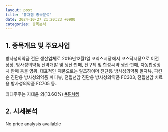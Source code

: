 ```yaml
---
layout: post
title: '퓨쳐켐 종목분석'
date: 2024-10-27 21:20:23 +0900
categories: 종목분석
---
```


## 1. 종목개요 및 주요사업

방사성의약품 전문 생산업체로 2016년12월1일 코넥스시장에서 코스닥시장으로 이전 상장. 방사성의약품 신약개발 및 생산·판매, 전구체 및 합성시약 생산·판매, 자동합성장치 판매 등을 영위. 대표적인 제품으로는 알츠하이머 진단용 방사성의약품 알자뷰, 파킨슨 진단용 방사성의약품 피디뷰, 전립선암 진단용 방사성의약품 FC303, 전립선암 치료용 방사성의약품 FC705 등.

최대주주는 지대윤 외(13.60%)
[#퓨쳐켐](#)

## 2. 시세분석

No price analysis available
